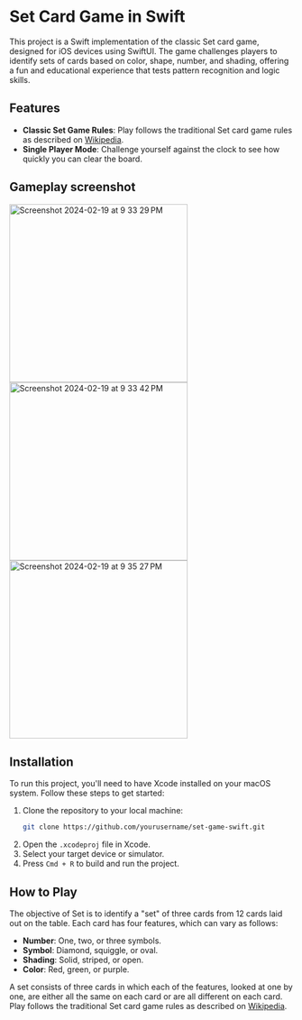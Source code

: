 
# Set Card Game in Swift

This project is a Swift implementation of the classic Set card game, designed for iOS devices using SwiftUI. The game challenges players to identify sets of cards based on color, shape, number, and shading, offering a fun and educational experience that tests pattern recognition and logic skills.

## Features

- **Classic Set Game Rules**: Play follows the traditional Set card game rules as described on [Wikipedia](https://en.wikipedia.org/wiki/Set_(card_game)).
- **Single Player Mode**: Challenge yourself against the clock to see how quickly you can clear the board.

## Gameplay screenshot
<img width="316" alt="Screenshot 2024-02-19 at 9 33 29 PM" src="https://github.com/ZacharyTao/SetCardGame/assets/111452513/78816f22-6e32-45f0-8d14-9bb68841bec2">
<img width="316" alt="Screenshot 2024-02-19 at 9 33 42 PM" src="https://github.com/ZacharyTao/SetCardGame/assets/111452513/4bbdf53b-62b4-4188-a7f3-488161803981">
<img width="316" alt="Screenshot 2024-02-19 at 9 35 27 PM" src="https://github.com/ZacharyTao/SetCardGame/assets/111452513/b3266e22-bfa2-4df9-9b11-2d83ac7a4494">




## Installation

To run this project, you'll need to have Xcode installed on your macOS system. Follow these steps to get started:

1. Clone the repository to your local machine:
   ```bash
   git clone https://github.com/yourusername/set-game-swift.git
   ```
2. Open the `.xcodeproj` file in Xcode.
3. Select your target device or simulator.
4. Press `Cmd + R` to build and run the project.

## How to Play

The objective of Set is to identify a "set" of three cards from 12 cards laid out on the table. Each card has four features, which can vary as follows:

- **Number**: One, two, or three symbols.
- **Symbol**: Diamond, squiggle, or oval.
- **Shading**: Solid, striped, or open.
- **Color**: Red, green, or purple.

A set consists of three cards in which each of the features, looked at one by one, are either all the same on each card or are all different on each card. Play follows the traditional Set card game rules as described on [Wikipedia](https://en.wikipedia.org/wiki/Set_(card_game)).


